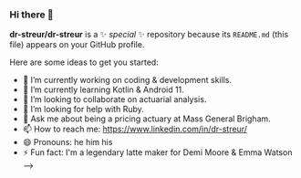 ### Hi there 👋


**dr-streur/dr-streur** is a ✨ _special_ ✨ repository because its `README.md` (this file) appears on your GitHub profile.

Here are some ideas to get you started:

- 🔭 I’m currently working on coding & development skills.
- 🌱 I’m currently learning Kotlin & Android 11.
- 👯 I’m looking to collaborate on actuarial analysis. 
- 🤔 I’m looking for help with Ruby. 
- 💬 Ask me about being a pricing actuary at Mass General Brigham. 
- 📫 How to reach me: https://www.linkedin.com/in/dr-streur/
- 😄 Pronouns: he him his
- ⚡ Fun fact: I'm a legendary latte maker for Demi Moore & Emma Watson
-->
